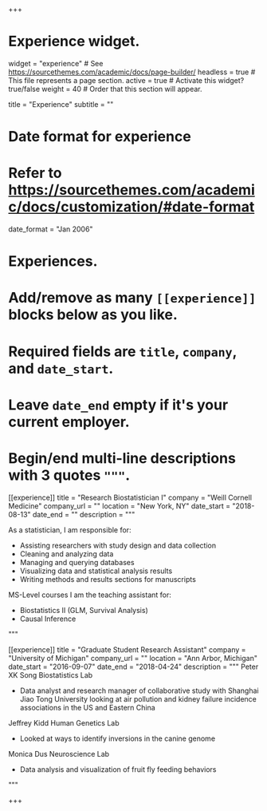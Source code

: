 +++
# Experience widget.
widget = "experience"  # See https://sourcethemes.com/academic/docs/page-builder/
headless = true  # This file represents a page section.
active = true  # Activate this widget? true/false
weight = 40  # Order that this section will appear.

title = "Experience"
subtitle = ""

# Date format for experience
#   Refer to https://sourcethemes.com/academic/docs/customization/#date-format
date_format = "Jan 2006"

# Experiences.
#   Add/remove as many `[[experience]]` blocks below as you like.
#   Required fields are `title`, `company`, and `date_start`.
#   Leave `date_end` empty if it's your current employer.
#   Begin/end multi-line descriptions with 3 quotes `"""`.
[[experience]]
  title = "Research Biostatistician I"
  company = "Weill Cornell Medicine"
  company_url = ""
  location = "New York, NY"
  date_start = "2018-08-13"
  date_end = ""
  description = """
  
  As a statistician, I am responsible for:
  
  * Assisting researchers with study design and data collection
  * Cleaning and analyzing data
  * Managing and querying databases
  * Visualizing data and statistical analysis results
  * Writing methods and results sections for manuscripts
  
  MS-Level courses I am the teaching assistant for:
  
  * Biostatistics II (GLM, Survival Analysis)
  * Causal Inference
  
  """

[[experience]]
  title = "Graduate Student Research Assistant"
  company = "University of Michigan"
  company_url = ""
  location = "Ann Arbor, Michigan"
  date_start = "2016-09-07"
  date_end = "2018-04-24"
  description = """
  Peter XK Song Biostatistics Lab
  
  * Data analyst and research manager of collaborative study with Shanghai Jiao Tong University looking at air pollution and kidney failure incidence associations in the US and Eastern China
  
  
  Jeffrey Kidd Human Genetics Lab
  
  * Looked at ways to identify inversions in the canine genome
  
  
  Monica Dus Neuroscience Lab
  
  * Data analysis and visualization of fruit fly feeding behaviors
  
  """

+++
